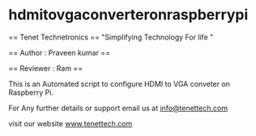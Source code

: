 hdmitovgaconverteronraspberrypi
===============================

== Tenet Technetronics == "Simplifying Technology For life "

== Author : Praveen kumar ==

== Reviewer : Ram ==

This is an Automated script to configure HDMI to VGA conveter on Raspberry Pi.

For Any further details or support email us at info@tenettech.com

visit our website www.tenettech.com 

